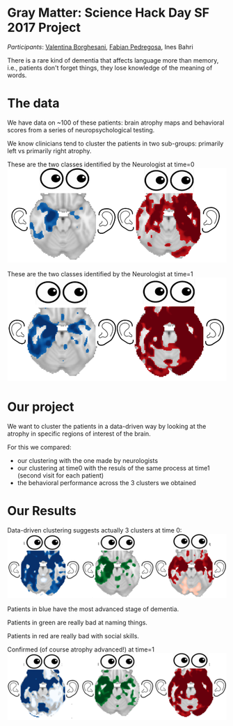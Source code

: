 # Gray Matter: Science Hack Day SF 2017 Project

*Participants*: [Valentina Borghesani](https://twitter.com/vborghesani), [Fabian Pedregosa](https://twitter.com/fpedregosa), Ines Bahri

There is a rare kind of dementia that affects language more than memory, i.e., patients don't forget things, they lose knowledge of the meaning of words.

# The data

We have data on ~100 of these patients: brain atrophy maps and behavioral scores from a series of neuropsychological testing.

We know clinicians tend to cluster the patients in two sub-groups: primarily left vs primarily right atrophy.

These are the two classes identified by the Neurologist at time=0
![](https://github.com/fabianp/gray_matter/raw/master/img/ClassificationNeurologist_time0.png)

These are the two classes identified by the Neurologist at time=1
![](https://github.com/fabianp/gray_matter/raw/master/img/ClassificationNeurologist_time1.png)

# Our project

We want to cluster the patients in a data-driven way by looking at the atrophy in specific regions of interest of the brain.

For this we compared:
* our clustering with the one made by neurologists
* our clustering at time0 with the resuls of the same process at time1 (second visit for each patient)
* the behavioral performance across the 3 clusters we obtained

# Our Results

Data-driven clustering suggests actually 3 clusters at time 0: 
![](https://github.com/fabianp/gray_matter/raw/master/img/ClassificationUS_time0.png)

Patients in blue have the most advanced stage of dementia. 

Patients in green are really bad at naming things.

Patients in red are really bad with social skills.

Confirmed (of course atrophy advanced!) at time=1
![](https://github.com/fabianp/gray_matter/raw/master/img/ClassificationUS_time1.png)
